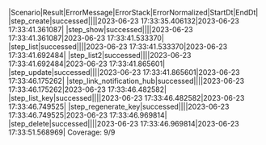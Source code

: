 |Scenario|Result|ErrorMessage|ErrorStack|ErrorNormalized|StartDt|EndDt|
|step_create|successed||||2023-06-23 17:33:35.406132|2023-06-23 17:33:41.361087|
|step_show|successed||||2023-06-23 17:33:41.361087|2023-06-23 17:33:41.533370|
|step_list|successed||||2023-06-23 17:33:41.533370|2023-06-23 17:33:41.692484|
|step_list2|successed||||2023-06-23 17:33:41.692484|2023-06-23 17:33:41.865601|
|step_update|successed||||2023-06-23 17:33:41.865601|2023-06-23 17:33:46.175262|
|step_link_notification_hub|successed||||2023-06-23 17:33:46.175262|2023-06-23 17:33:46.482582|
|step_list_key|successed||||2023-06-23 17:33:46.482582|2023-06-23 17:33:46.749525|
|step_regenerate_key|successed||||2023-06-23 17:33:46.749525|2023-06-23 17:33:46.969814|
|step_delete|successed||||2023-06-23 17:33:46.969814|2023-06-23 17:33:51.568969|
Coverage: 9/9
